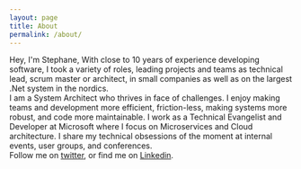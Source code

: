```yaml
---
layout: page
title: About
permalink: /about/
---
```

Hey, I'm Stephane,
With close to 10 years of experience developing software, I took a variety of roles, leading projects and teams as technical lead, scrum master or architect, in small companies as well as on the largest .Net system in the nordics.  
I am a System Architect who thrives in face of challenges. I enjoy making teams and development more efficient, friction-less, making  systems more robust, and code more maintainable. I work as a Technical Evangelist and Developer at Microsoft where I focus on Microservices and Cloud architecture. 
I share my technical obsessions of the moment at internal events, user groups, and conferences.  
Follow me on [twitter](https://twitter.com/serbrech), or find me on [Linkedin](https://www.linkedin.com/in/serbrech).